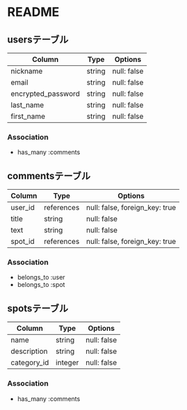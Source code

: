 # README
## usersテーブル
| Column              | Type       | Options                        |
| ------------        | ---------- | ------------------------------ |
| nickname            | string     | null: false                    |
| email               | string     | null: false                    |
| encrypted_password  | string     | null: false                    |
| last_name           | string     | null: false                    |
| first_name          | string     | null: false                    |

### Association
- has_many :comments

## commentsテーブル
| Column              | Type       | Options                        |
| ------------        | ---------- | ------------------------------ |
| user_id             | references | null: false, foreign_key: true |
| title               | string     | null: false                    |
| text                | string     | null: false                    |
| spot_id             | references | null: false, foreign_key: true |

### Association
- belongs_to :user
- belongs_to :spot

## spotsテーブル
| Column              | Type       | Options                        |
| ------------        | ---------- | ------------------------------ |
| name                | string     | null: false                    |
| description         | string     | null: false                    |
| category_id         | integer    | null: false                    |

### Association
- has_many :comments
